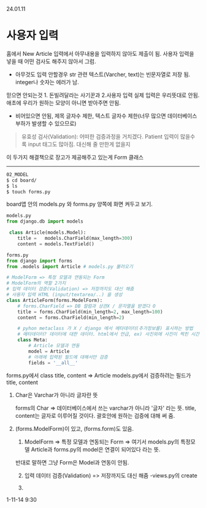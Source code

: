 24.01.11

# 사용자 입력
홈에서 New Article 입력에서 아무내용을 입력하지 않아도 제출이 됨. 사용자 입력을 넣을 때 어떤 검사도 해주지 않아서 그럼.

- 아무것도 입력 안할경우 
str 관련 텍스트(Varcher, text)는 빈문자열로 저장 됨.
integer나 숫자는 에러가 남.

믿으면 안되는것 1. 돈빌려달라는 사기꾼과 2.사용자 입력
실제 입력은 우리뜻대로 안됨.
애초에 우리가 원하는 모양이 아니면 받아주면 안됨. 
- 비어있으면 안됨, 제목 글자수 제한, 텍스트 글자수 제한(너무 많으면 데이터베이스 부하가 발생할 수 있으므로)

> 유효성 검사(Validation): 어떠한 검증과정을 거치겠다.
> Patient 입력이 많을수록 input 태그도 많아짐. 대신해 줄 만한게 없을지

이 두가지 해결책으로 장고가 제공해주고 있는게 Form 클래스

---

```bash
02_MODEL
$ cd board/
$ ls
$ touch forms.py
```
board앱 안의 models.py 와 forms.py 양쪽에 화면 켜두고 보기.

```python
models.py
from django.db import models

 class Article(models.Model):
    title =   models.CharField(max_length=300)
    content = models.TextField()

```

```python
forms.py
from django import forms
from .models import Article # models.py 불러오기

# ModelForm => 특정 모델과 연동되는 Form
# ModelForm의 역할 2가지
# 입력 데이터 검증(Validation) => 저장까지도 대신 해줌
# 사용자 입력 HTML (input/textarea/..) 을 생성
class ArticleForm(forms.ModelForm):
    # forms.CharField => DB 컬럼과 상관X / 문자열을 받겠다 O
    title = forms.CharField(min_length=2, max_length=100)
    content = forms.CharField(min_length=2)

    # pyhon metaclass 가 X / django 에서 메타데이터(추가정보를) 표시하는 방법
    # 메타데이터? 데이터에 대한 데이터. html에서 언급, ex) 사진외에 사진이 찍힌 시간, 장소등 사진에 대한 추가정보
    class Meta:
        # Article 모델과 연동
        model = Article
        # 아래에 입력된 필드에 대해서만 검증
        fields = '__all__'

```
forms.py에서 class title, content => Article models.py에서 검증하려는 필드가 title, content

1.  Char은 Varchar가 아니라 글자란 뜻

    forms의 Char => 데이터베이스에서 쓰는  varchar가 아니라 '글자' 라는 뜻. title, content는 글자로 이루어질 것이다. 괄호안에 원하는 검증에 대해 써 줌.

1. (forms.ModelForm)이 있고, (forms.form)도 있음.

   1. ModelForm => 특정 모델과 연동되는 Form 
    => 여기서 models.py의 특정모델 Article과 forms.py의 model은 연결이 되어있다 라는 뜻.

    반대로 말하면 그냥 Form은 Model과 연동이 안됨.

    2. 입력 데이터 검증(Validation) => 저장까지도 대신 해줌 -views.py의 create
   
    3. 

1-11-14 9:30
